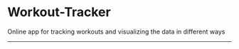 # Workout-Tracker

Online app for tracking workouts and visualizing the data in different ways

---
